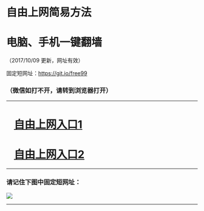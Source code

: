﻿# 自由上网简易方法

# 电脑、手机一键翻墙

（2017/10/09 更新，网址有效）

固定短网址：https://git.io/free99

### （微信如打不开，请转到浏览器打开）


***





# &nbsp;&nbsp; <a href="http://ft1534612642.fwq-tz-1001.info/fwqtz01.html?t=100900117387 " target="_blank">自由上网入口1</a>
# &nbsp;&nbsp; <a href="http://ft813324415.fwq-tz-1002.info/fwqtz02.html?t=10090012619 " target="_blank">自由上网入口2</a>
***

### 请记住下图中固定短网址：

<img src="https://s3-us-west-2.amazonaws.com/fwq-1001/yjfq-20170905okok.png" /> 


***

